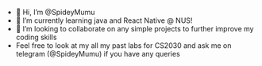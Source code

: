 - 👋 Hi, I’m @SpideyMumu
- 🌱 I’m currently learning java and React Native @ NUS!
- 💞️ I’m looking to collaborate on any simple projects to further improve my coding skills
- Feel free to look at my all my past labs for CS2030 and ask me on telegram (@SpideyMumu) if you have any queries


<!---
SpideyMumu/SpideyMumu is a ✨ special ✨ repository because its `README.md` (this file) appears on your GitHub profile.
You can click the Preview link to take a look at your changes.
--->
